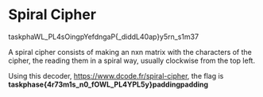 # Spiral Cipher

taskphaWL_PL4sOingpYefdngaP{_diddL40ap}y5rn_s1m37

A spiral cipher consists of making an nxn matrix with the characters of the cipher, the reading them in a spiral way, usually clockwise from the top left.

Using this decoder, https://www.dcode.fr/spiral-cipher, the flag is **taskphase{4r73m1s_n0_fOWL_PL4YPL5y}paddingpadding**